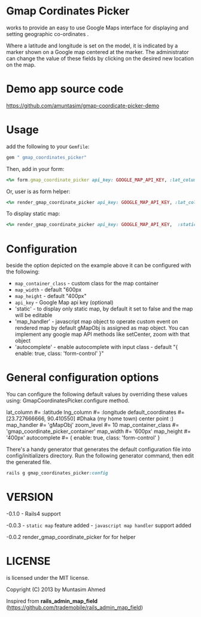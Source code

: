 Gmap Cordinates Picker
=====================

works to provide an easy to use Google Maps interface for displaying and setting geographic co-ordinates .

Where a latitude and longitude is set on the model, it is indicated by a marker shown on a Google map centered at the marker. The administrator can change the value of these fields by clicking on the desired new location on the map.

Demo app source code
====================

https://github.com/amuntasim/gmap-coordicate-picker-demo

Usage
=====

add the following to your `Gemfile`:

```ruby
gem " gmap_coordinates_picker"
```

Then, add in your form:

```ruby
<%= form.gmap_coordinate_picker api_key: GOOGLE_MAP_API_KEY, :lat_column => 'latitude', :lng_column => 'longitude' , :zoom_level => 10, :default_coordinates => [lat,lng], autocomplete: { enable: true, class: 'form-control' }  %>
```

Or, user is as form helper:

```ruby
<%= render_gmap_coordinate_picker api_key: GOOGLE_MAP_API_KEY, :lat_column => 'latitude', :lng_column => 'longitude' , :zoom_level => 10, :default_coordinates => [lat,lng], autocomplete: { enable: true, class: 'form-control' }  %>
```
To display static map:

```ruby
<%= render_gmap_coordinate_picker api_key: GOOGLE_MAP_API_KEY,  :static => 'true', :zoom_level => 10 , :default_coordinates => [lat,lng]  %>
```


Configuration
=============

beside the option depicted on the example above it can be configured with the following:

- `map_container_class` - custom class for the map container
- `map_width` - default "600px
- `map_height` - default "400px"
- `api_key` - Google Map api key (optional)
- 'static'  - to display only static map, by default it set to false and the map will be editable
- 'map_handler' - javascript map object to operate custom event on rendered map by default gMapObj is assigned as map object. You can implement any google map API methods like setCenter, zoom with that object
- 'autocomplete' - enable autocomplete with input class - default "{ enable: true, class: 'form-control' }"

General configuration options
=============================

You can configure the following default values by overriding these values using:
GmapCoordinatesPicker.configure method.

  lat_column #= :latitude
  lng_column #= :longitude
  default_coordinates #= [23.727666666, 90.410550] #Dhaka (my home town) center point :)
  map_handler #= 'gMapObj'
  zoom_level #= 10
  map_container_class #= 'gmap_coordinate_picker_container'
  map_width #= '600px'
  map_height #= '400px'
  autocomplete #= { enable: true, class: 'form-control' }

There's a handy generator that generates the default configuration file into config/initializers directory.
Run the following generator command, then edit the generated file.

```ruby
rails g gmap_coordinates_picker:config
```

VERSION
=======
-0.1.0
    -  Rails4 support

-0.0.3
    - `static map` feature added
    -  `javascript map handler` support added

-0.0.2
    render_gmap_coordinate_picker for for helper

LICENSE
=======
is licensed under the MIT license.

Copyright (C) 2013 by Muntasim Ahmed


Inspired from **rails_admin_map_field** (https://github.com/trademobile/rails_admin_map_field)


